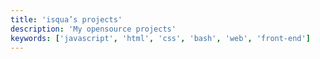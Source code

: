 ```yaml
---
title: 'isqua’s projects'
description: 'My opensource projects'
keywords: ['javascript', 'html', 'css', 'bash', 'web', 'front-end']
---
```

